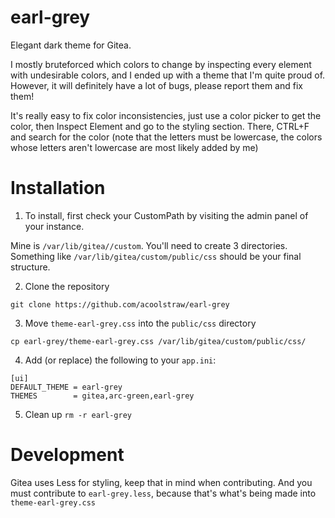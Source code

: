 # earl-grey
Elegant dark theme for Gitea. 

I mostly bruteforced which colors to change by inspecting every element with undesirable colors, and I ended up with a theme that I'm quite proud of. However, it will definitely have a lot of bugs, please report them and fix them!

It's really easy to fix color inconsistencies, just use a color picker to get the color, then Inspect Element and go to the styling section. There, CTRL+F and search for the color (note that the letters must be lowercase, the colors whose letters aren't lowercase are most likely added by me)

# Installation
1. To install, first check your CustomPath by visiting the admin panel of your instance.

Mine is `/var/lib/gitea//custom`. You'll need to create 3 directories. Something like `/var/lib/gitea/custom/public/css` should be your final structure.

2. Clone the repository
   
`git clone https://github.com/acoolstraw/earl-grey`

3. Move `theme-earl-grey.css` into the `public/css` directory
   
`cp earl-grey/theme-earl-grey.css /var/lib/gitea/custom/public/css/`

4. Add (or replace) the following to your `app.ini`:
```
[ui]
DEFAULT_THEME = earl-grey
THEMES        = gitea,arc-green,earl-grey
```

5. Clean up
`rm -r earl-grey`

# Development
Gitea uses Less for styling, keep that in mind when contributing. And you must contribute to `earl-grey.less`, because that's what's being made into `theme-earl-grey.css`